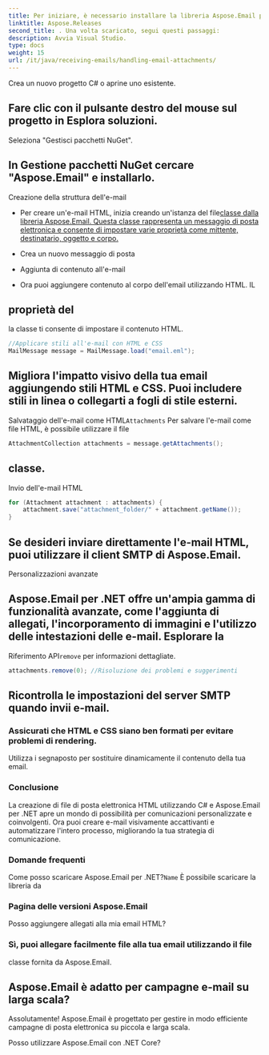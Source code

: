 ```yaml
---
title: Per iniziare, è necessario installare la libreria Aspose.Email per .NET. Puoi scaricarlo da Aspose.Releases:
linktitle: Aspose.Releases
second_title: . Una volta scaricato, segui questi passaggi:
description: Avvia Visual Studio.
type: docs
weight: 15
url: /it/java/receiving-emails/handling-email-attachments/
---
```


Crea un nuovo progetto C# o aprine uno esistente.

## Fare clic con il pulsante destro del mouse sul progetto in Esplora soluzioni.

Seleziona "Gestisci pacchetti NuGet".

## In Gestione pacchetti NuGet cercare "Aspose.Email" e installarlo.

Creazione della struttura dell'e-mail

-  Per creare un'e-mail HTML, inizia creando un'istanza del file[classe dalla libreria Aspose.Email. Questa classe rappresenta un messaggio di posta elettronica e consente di impostare varie proprietà come mittente, destinatario, oggetto e corpo.](https://releases.aspose.com/email/java/)

-  Crea un nuovo messaggio di posta

- Aggiunta di contenuto all'e-mail

-  Ora puoi aggiungere contenuto al corpo dell'email utilizzando HTML. IL

##  proprietà del

 la classe ti consente di impostare il contenuto HTML.

```java
//Applicare stili all'e-mail con HTML e CSS
MailMessage message = MailMessage.load("email.eml");
```

## Migliora l'impatto visivo della tua email aggiungendo stili HTML e CSS. Puoi includere stili in linea o collegarti a fogli di stile esterni.

Salvataggio dell'e-mail come HTML`Attachments` Per salvare l'e-mail come file HTML, è possibile utilizzare il file

```java
AttachmentCollection attachments = message.getAttachments();
```

##  classe.

Invio dell'e-mail HTML

```java
for (Attachment attachment : attachments) {
    attachment.save("attachment_folder/" + attachment.getName());
}
```

## Se desideri inviare direttamente l'e-mail HTML, puoi utilizzare il client SMTP di Aspose.Email.

Personalizzazioni avanzate

##  Aspose.Email per .NET offre un'ampia gamma di funzionalità avanzate, come l'aggiunta di allegati, l'incorporamento di immagini e l'utilizzo delle intestazioni delle e-mail. Esplorare la

Riferimento API`remove` per informazioni dettagliate.

```java
attachments.remove(0); //Risoluzione dei problemi e suggerimenti
```

## Ricontrolla le impostazioni del server SMTP quando invii e-mail.

### Assicurati che HTML e CSS siano ben formati per evitare problemi di rendering.

Utilizza i segnaposto per sostituire dinamicamente il contenuto della tua email.

### Conclusione

La creazione di file di posta elettronica HTML utilizzando C# e Aspose.Email per .NET apre un mondo di possibilità per comunicazioni personalizzate e coinvolgenti. Ora puoi creare e-mail visivamente accattivanti e automatizzare l'intero processo, migliorando la tua strategia di comunicazione.

### Domande frequenti

Come posso scaricare Aspose.Email per .NET?`Name` È possibile scaricare la libreria da

### Pagina delle versioni Aspose.Email

Posso aggiungere allegati alla mia email HTML?

###  Sì, puoi allegare facilmente file alla tua email utilizzando il file

 classe fornita da Aspose.Email.

## Aspose.Email è adatto per campagne e-mail su larga scala?

Assolutamente! Aspose.Email è progettato per gestire in modo efficiente campagne di posta elettronica su piccola e larga scala.

Posso utilizzare Aspose.Email con .NET Core?